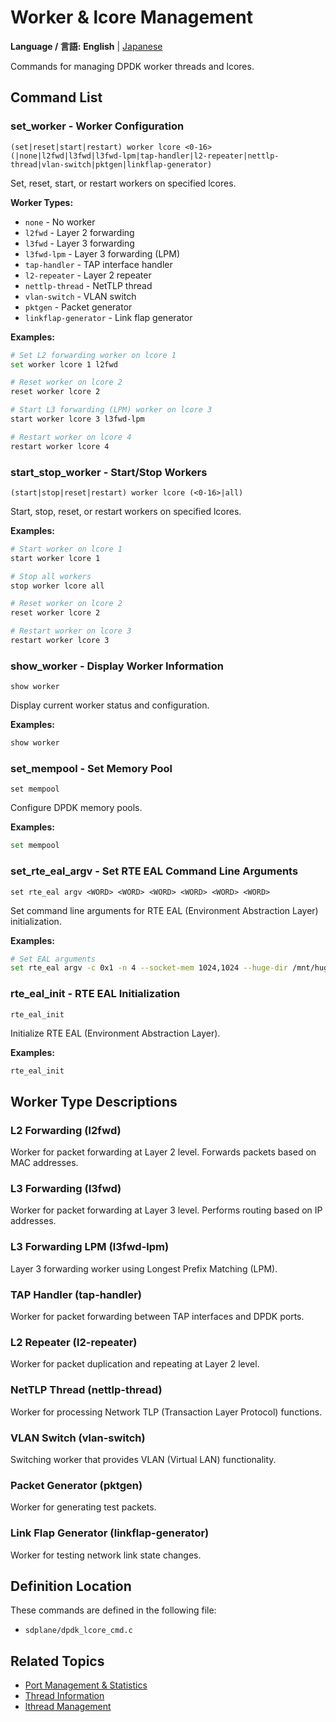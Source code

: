 # Worker & lcore Management

**Language / 言語:** **English** | [Japanese](ja/worker-management.md)

Commands for managing DPDK worker threads and lcores.

## Command List

### set_worker - Worker Configuration
```
(set|reset|start|restart) worker lcore <0-16> (|none|l2fwd|l3fwd|l3fwd-lpm|tap-handler|l2-repeater|nettlp-thread|vlan-switch|pktgen|linkflap-generator)
```

Set, reset, start, or restart workers on specified lcores.

**Worker Types:**
- `none` - No worker
- `l2fwd` - Layer 2 forwarding
- `l3fwd` - Layer 3 forwarding
- `l3fwd-lpm` - Layer 3 forwarding (LPM)
- `tap-handler` - TAP interface handler
- `l2-repeater` - Layer 2 repeater
- `nettlp-thread` - NetTLP thread
- `vlan-switch` - VLAN switch
- `pktgen` - Packet generator
- `linkflap-generator` - Link flap generator

**Examples:**
```bash
# Set L2 forwarding worker on lcore 1
set worker lcore 1 l2fwd

# Reset worker on lcore 2
reset worker lcore 2

# Start L3 forwarding (LPM) worker on lcore 3
start worker lcore 3 l3fwd-lpm

# Restart worker on lcore 4
restart worker lcore 4
```

### start_stop_worker - Start/Stop Workers
```
(start|stop|reset|restart) worker lcore (<0-16>|all)
```

Start, stop, reset, or restart workers on specified lcores.

**Examples:**
```bash
# Start worker on lcore 1
start worker lcore 1

# Stop all workers
stop worker lcore all

# Reset worker on lcore 2
reset worker lcore 2

# Restart worker on lcore 3
restart worker lcore 3
```

### show_worker - Display Worker Information
```
show worker
```

Display current worker status and configuration.

**Examples:**
```bash
show worker
```

### set_mempool - Set Memory Pool
```
set mempool
```

Configure DPDK memory pools.

**Examples:**
```bash
set mempool
```

### set_rte_eal_argv - Set RTE EAL Command Line Arguments
```
set rte_eal argv <WORD> <WORD> <WORD> <WORD> <WORD> <WORD>
```

Set command line arguments for RTE EAL (Environment Abstraction Layer) initialization.

**Examples:**
```bash
# Set EAL arguments
set rte_eal argv -c 0x1 -n 4 --socket-mem 1024,1024 --huge-dir /mnt/huge
```

### rte_eal_init - RTE EAL Initialization
```
rte_eal_init
```

Initialize RTE EAL (Environment Abstraction Layer).

**Examples:**
```bash
rte_eal_init
```

## Worker Type Descriptions

### L2 Forwarding (l2fwd)
Worker for packet forwarding at Layer 2 level. Forwards packets based on MAC addresses.

### L3 Forwarding (l3fwd)
Worker for packet forwarding at Layer 3 level. Performs routing based on IP addresses.

### L3 Forwarding LPM (l3fwd-lpm)
Layer 3 forwarding worker using Longest Prefix Matching (LPM).

### TAP Handler (tap-handler)
Worker for packet forwarding between TAP interfaces and DPDK ports.

### L2 Repeater (l2-repeater)
Worker for packet duplication and repeating at Layer 2 level.

### NetTLP Thread (nettlp-thread)
Worker for processing Network TLP (Transaction Layer Protocol) functions.

### VLAN Switch (vlan-switch)
Switching worker that provides VLAN (Virtual LAN) functionality.

### Packet Generator (pktgen)
Worker for generating test packets.

### Link Flap Generator (linkflap-generator)
Worker for testing network link state changes.

## Definition Location

These commands are defined in the following file:
- `sdplane/dpdk_lcore_cmd.c`

## Related Topics

- [Port Management & Statistics](port-management.md)
- [Thread Information](thread-information.md)
- [lthread Management](lthread-management.md)